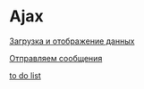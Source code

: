 # Ajax

[Загрузка и отображение данных](http://jsfiddle.net/r0pcu7h9/132/show)

[Отправляем сообщения](http://jsfiddle.net/bdahk51u/26/show)

[to do list](http://jsfiddle.net/7ow90frm/2/show)
